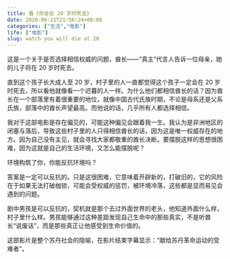 ```yaml
---
title: 看《你会在 20 岁时死去》
date: 2020-06-21T21:56:24+08:00
categories: ["生活","电影"]
life: ["电影"]
slug: watch you will die at 20
---
```


这是一个关于是否选择相信权威的问题，酋长——“真主”代言人告诉一位母亲，她的儿子将在 20 岁时死去。

直到这个孩子长大成人至 20 岁，村子里的人一直都觉得这个孩子一定会在 20 岁时死去，所以看他就像看一个迟暮的人一样。为什么他们都相信酋长的话？因为酋长在一个部落里有着很重要的地位，就像中国古代氏族时期，不论是母系还是父系氏族，部落中的酋长声望最高。而他说的话，几乎所有人都选择相信。

我对于这部电影是存在偏见的，可能这种偏见会跟着我一生。我认为是非洲地区的闭塞与落后，导致这些村子里的人只得相信酋长的话，因为这是唯一权威存在的地方。因为自己没有主见，就会寻找大家都敬重的酋长决断。要摆脱这样的思想很困难，因为这就是自己的生活环境，又怎么能摆脱呢？

环境构筑了你，你能反抗环境吗？

答案是一定可以反抗的。只是这很困难，它意味着开辟新的，打破旧的，它的风险在于如果无法打破枷锁，可能会受权威的惩罚，被环境冷落，这些都是显而易见会遇到的问题。

剧中男孩是可以反抗的，契机就是那个去过外面世界的老头，他知道外面什么样，村子里什么样。男孩能够通过这种差距发现自己生命中的那些真实，不是听酋长“说废话”，而是那些真正让他感受到生命价值的。 

这部影片是整个苏丹社会的隐喻，在影片结束字幕显示：“献给苏丹革命运动的受难者”。